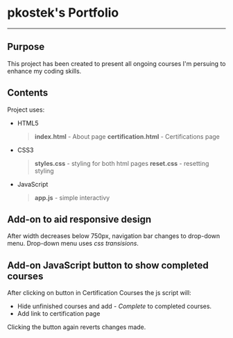 # pkostek's Portfolio
-----------------------
## Purpose
This project has been created to present all ongoing courses I'm persuing to enhance my coding skills.

## Contents
Project uses:
- HTML5
  > **index.html** - About page
  > **certification.html** - Certifications page
- CSS3
  >**styles.css** - styling for both html pages
  >**reset.css** - resetting styling
- JavaScript
  >**app.js** - simple interactivy

## Add-on to aid responsive design

After width decreases below 750px, navigation bar changes to drop-down menu.
Drop-down menu uses *css transisions*.

## Add-on JavaScript button to show completed courses

After clicking on button in Certification Courses the js script will:
- Hide unfinished courses and add *- Complete* to completed courses.
- Add link to certification page

Clicking the button again reverts changes made.

